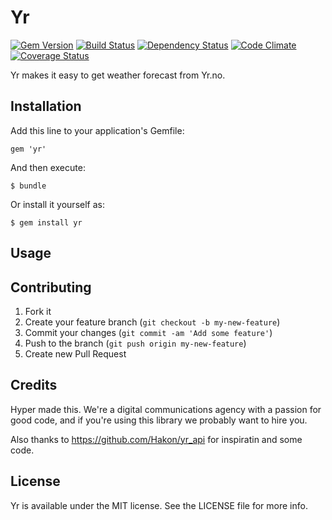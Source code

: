 # Yr

[![Gem Version](https://img.shields.io/gem/v/yr.svg?style=flat)](https://rubygems.org/gems/yr)
[![Build Status](https://img.shields.io/travis/hyperoslo/yr.svg?style=flat)](https://travis-ci.org/hyperoslo/yr)
[![Dependency Status](https://img.shields.io/gemnasium/hyperoslo/yr.svg?style=flat)](https://gemnasium.com/hyperoslo/yr)
[![Code Climate](https://img.shields.io/codeclimate/github/hyperoslo/yr.svg?style=flat)](https://codeclimate.com/github/hyperoslo/yr)
[![Coverage Status](https://img.shields.io/coveralls/hyperoslo/yr.svg?style=flat)](https://coveralls.io/r/hyperoslo/yr)

Yr makes it easy to get weather forecast from Yr.no.

## Installation

Add this line to your application's Gemfile:

    gem 'yr'

And then execute:

    $ bundle

Or install it yourself as:

    $ gem install yr

## Usage

## Contributing

1. Fork it
2. Create your feature branch (`git checkout -b my-new-feature`)
3. Commit your changes (`git commit -am 'Add some feature'`)
4. Push to the branch (`git push origin my-new-feature`)
5. Create new Pull Request

## Credits

Hyper made this. We're a digital communications agency with a passion for good code,
and if you're using this library we probably want to hire you.

Also thanks to https://github.com/Hakon/yr_api for inspiratin and some code.

## License

Yr is available under the MIT license. See the LICENSE file for more info.
